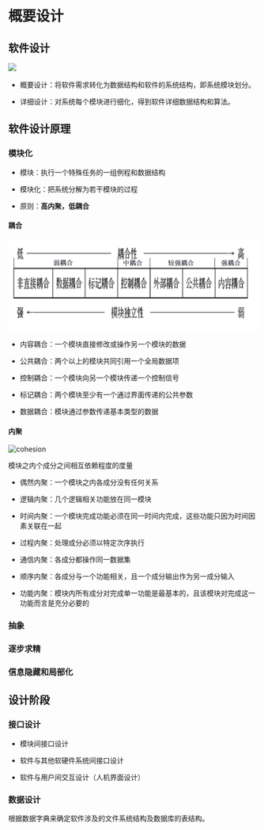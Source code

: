 # 概要设计

## 软件设计

![](https://github.com/Lsyhprum/StudyNotes/blob/master/Essentials%20of%20Software%20Engineering/pic/design.png)

* 概要设计：将软件需求转化为数据结构和软件的系统结构，即系统模块划分。

* 详细设计：对系统每个模块进行细化，得到软件详细数据结构和算法。

## 软件设计原理

### 模块化

* 模块：执行一个特殊任务的一组例程和数据结构

* 模块化：把系统分解为若干模块的过程

* 原则：**高内聚，低耦合**

#### 耦合

![coupling](./pic/coupling.png)

* 内容耦合：一个模块直接修改或操作另一个模块的数据

* 公共耦合：两个以上的模块共同引用一个全局数据项

* 控制耦合：一个模块向另一个模块传递一个控制信号

* 标记耦合：两个模块至少有一个通过界面传递的公共参数

* 数据耦合：模块通过参数传递基本类型的数据

#### 内聚

![cohesion](./pic/cohesion.png)

模块之内个成分之间相互依赖程度的度量

* 偶然内聚：一个模块之内各成分没有任何关系

* 逻辑内聚：几个逻辑相关功能放在同一模块

* 时间内聚：一个模块完成功能必须在同一时间内完成，这些功能只因为时间因素关联在一起

* 过程内聚：处理成分必须以特定次序执行

* 通信内聚：各成分都操作同一数据集

* 顺序内聚：各成分与一个功能相关，且一个成分输出作为另一成分输入

* 功能内聚：模块内所有成分对完成单一功能是最基本的，且该模块对完成这一功能而言是充分必要的

### 抽象

### 逐步求精

### 信息隐藏和局部化

## 设计阶段

### 接口设计

* 模块间接口设计

* 软件与其他软硬件系统间接口设计

* 软件与用户间交互设计（人机界面设计）

### 数据设计

根据数据字典来确定软件涉及的文件系统结构及数据库的表结构。
